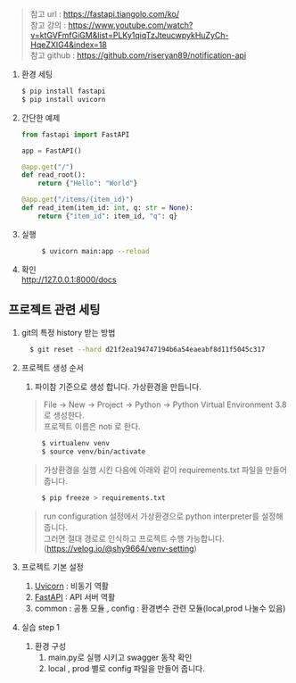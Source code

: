 > 참고 url : https://fastapi.tiangolo.com/ko/  
> 참고 강의 : https://www.youtube.com/watch?v=ktGVFmfGiGM&list=PLKy1qiqTzJteucwpykHuZyCh-HqeZXIG4&index=18  
> 참고 github : https://github.com/riseryan89/notification-api

1. 환경 세팅
    
    ```bash
    $ pip install fastapi
    $ pip install uvicorn
    ```

2. 간단한 예제
    
    ```python
    from fastapi import FastAPI
    
    app = FastAPI()
    
    @app.get("/")
    def read_root():
        return {"Hello": "World"}
    
    @app.get("/items/{item_id}")
    def read_item(item_id: int, q: str = None):
        return {"item_id": item_id, "q": q}
    ```

3. 실행
        
   ```bash
        $ uvicorn main:app --reload
   ```

4. 확인  
   http://127.0.0.1:8000/docs 
  

## 프로젝트 관련 세팅
1. git의 특정 history 받는 방법  
   ```bash
     $ git reset --hard d21f2ea194747194b6a54eaeabf8d11f5045c317
   ```  
   
2. 프로젝트 생성 순서 
   1. 파이참 기준으로 생성 합니다. 가상환경을 만듭니다. 
   > File -> New -> Project -> Python -> Python Virtual Environment 3.8로 생성한다.  
   > 프로젝트 이름은 noti 로 한다.  
   ```bash
        $ virtualenv venv
        $ source venv/bin/activate
   ```   
   > 가상환경을 실행 시킨 다음에 아래와 같이 requirements.txt 파일을 만들어 줍니다.  
   ```bash
        $ pip freeze > requirements.txt
   ```
   > run configuration 설정에서 가상환경으로 python interpreter를 설정해 줍니다.   
   > 그러면 절대 경로로 인식하고 프로젝트 수행 가능합니다. (https://velog.io/@shy9664/venv-setting)

3. 프로젝트 기본 설정
   1. [Uvicorn](https://chacha95.github.io/2021-01-16-python6/) : 비동기 역활
   2. [FastAPI](https://fastapi.tiangolo.com/ko/) : API 서버 역활
   3. common : 공통 모듈 , config : 환경변수 관련 모듈(local,prod 나눌수 있음)

4. 실습 step 1
   1. 환경 구성
      1. main.py로 실행 시키고 swagger 동작 확인
      2. local , prod 별로 config 파일을 만들어 줍니다.
